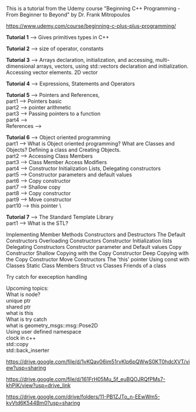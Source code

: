This is a tutorial from the Udemy course "Beginning C++ Programming - From Beginner to Beyond" by Dr. Frank Mitropoulos

https://www.udemy.com/course/beginning-c-plus-plus-programming/

**Tutorial 1** --> Gives primitives types in C++ 

**Tutorial 2** --> size of operator, constants 

**Tutorial 3** --> Arrays declaration, initialization, and accessing, multi-dimensional arrays, vectors, using std::vectors declaration and initialization. Accessing vector elements. 2D vector

**Tutorial 4** --> Expressions, Statements and Operators

**Tutorial 5** --> Pointers and References, \
part1 --> Pointers basic \
part2 --> pointer arithmetic \
part3 --> Passing pointers to a function \
part4 -->  \
References -->

**Tutorial 6** --> Object oriented programming \
part1 --> What is Object oriented programming? What are Classes and Objects? Defining a class and Creating Objects. \
part2 --> Accessing Class Members \
part3 --> Class Member Access Modifiers \
part4 --> Constructor Initialization Lists, Delegating constructors \
part5 --> Constructor parameters and default values \
part6 --> Copy constructor \
part7 --> Shallow copy \
part8 --> Copy constructor \
part9 --> Move constructor \
part10 --> this pointer \

**Tutorial 7** --> The Standard Template Library \
part1 --> What is the STL?

Implementing Member Methods
Constructors and Destructors
The Default Constructors
Overloading Constructors
Constructor Initialization lists
Delegating Constructors
Constructor parameter and Default values
Copy Constructor
Shallow Copying with the Copy Constructor
Deep Copying with the Copy Constructor
Move Constructors
The 'this' pointer
Using const with Classes
Static Class Members
Struct vs Classes
Friends of a class



Try catch for exeception handling

Upcoming topics: \
What is node? \
unique ptr \
shared ptr \
what is this  \
What is try catch \
what is geometry_msgs::msg::Pose2D \
Using user defined namespace \
clock in c++ \
std::copy \
std::back_inserter


https://drive.google.com/file/d/1vKQav06im51rvKlp6pQWwS0KT0hdcXVT/view?usp=sharing

https://drive.google.com/file/d/161FrH05Mu_5f_euBQOJRQfPMs7-khPiK/view?usp=drive_link

https://drive.google.com/drive/folders/11-PB1ZJTo_n-EEwWm5-kvVtd6K544Bm0?usp=sharing